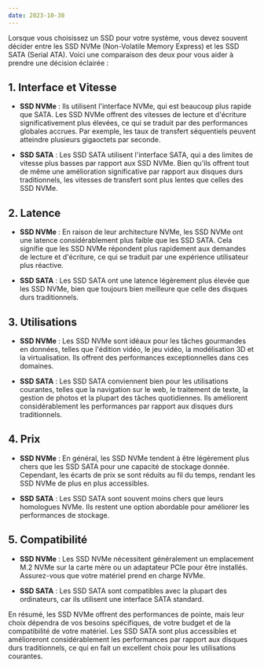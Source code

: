 ```yaml
---
date: 2023-10-30
---
```


Lorsque vous choisissez un SSD pour votre système, vous devez souvent décider entre les SSD NVMe (Non-Volatile Memory Express) et les SSD SATA (Serial ATA). Voici une comparaison des deux pour vous aider à prendre une décision éclairée :

## **1. Interface et Vitesse**

- **SSD NVMe** : Ils utilisent l'interface NVMe, qui est beaucoup plus rapide que SATA. Les SSD NVMe offrent des vitesses de lecture et d'écriture significativement plus élevées, ce qui se traduit par des performances globales accrues. Par exemple, les taux de transfert séquentiels peuvent atteindre plusieurs gigaoctets par seconde.

- **SSD SATA** : Les SSD SATA utilisent l'interface SATA, qui a des limites de vitesse plus basses par rapport aux SSD NVMe. Bien qu'ils offrent tout de même une amélioration significative par rapport aux disques durs traditionnels, les vitesses de transfert sont plus lentes que celles des SSD NVMe.

## **2. Latence**

- **SSD NVMe** : En raison de leur architecture NVMe, les SSD NVMe ont une latence considérablement plus faible que les SSD SATA. Cela signifie que les SSD NVMe répondent plus rapidement aux demandes de lecture et d'écriture, ce qui se traduit par une expérience utilisateur plus réactive.

- **SSD SATA** : Les SSD SATA ont une latence légèrement plus élevée que les SSD NVMe, bien que toujours bien meilleure que celle des disques durs traditionnels.

## **3. Utilisations**

- **SSD NVMe** : Les SSD NVMe sont idéaux pour les tâches gourmandes en données, telles que l'édition vidéo, le jeu vidéo, la modélisation 3D et la virtualisation. Ils offrent des performances exceptionnelles dans ces domaines.

- **SSD SATA** : Les SSD SATA conviennent bien pour les utilisations courantes, telles que la navigation sur le web, le traitement de texte, la gestion de photos et la plupart des tâches quotidiennes. Ils améliorent considérablement les performances par rapport aux disques durs traditionnels.

## **4. Prix**

- **SSD NVMe** : En général, les SSD NVMe tendent à être légèrement plus chers que les SSD SATA pour une capacité de stockage donnée. Cependant, les écarts de prix se sont réduits au fil du temps, rendant les SSD NVMe de plus en plus accessibles.

- **SSD SATA** : Les SSD SATA sont souvent moins chers que leurs homologues NVMe. Ils restent une option abordable pour améliorer les performances de stockage.

## **5. Compatibilité**

- **SSD NVMe** : Les SSD NVMe nécessitent généralement un emplacement M.2 NVMe sur la carte mère ou un adaptateur PCIe pour être installés. Assurez-vous que votre matériel prend en charge NVMe.

- **SSD SATA** : Les SSD SATA sont compatibles avec la plupart des ordinateurs, car ils utilisent une interface SATA standard.

En résumé, les SSD NVMe offrent des performances de pointe, mais leur choix dépendra de vos besoins spécifiques, de votre budget et de la compatibilité de votre matériel. Les SSD SATA sont plus accessibles et amélioreront considérablement les performances par rapport aux disques durs traditionnels, ce qui en fait un excellent choix pour les utilisations courantes.
